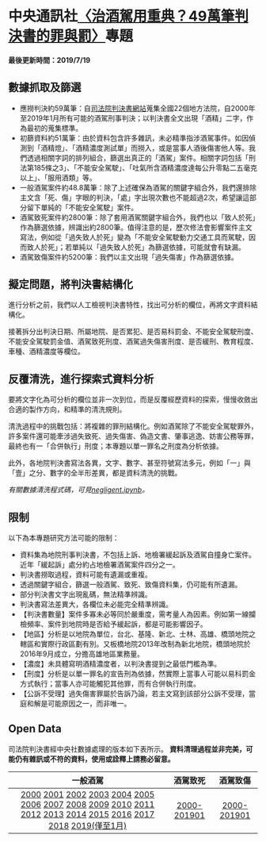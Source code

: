 # 中央通訊社[〈治酒駕用重典？49萬筆判決書的罪與罰〉](https://cna.com.tw/20190719-drunkdriving/index.html)專題

#### 最後更新時間：2019/7/19

## 數據抓取及篩選

- 應撈判決約59萬筆：自[司法院判決書網站](https://law.judicial.gov.tw/FJUD/default.aspx)蒐集全國22個地方法院，自2000年至2019年1月所有可能的酒駕刑事判決；以判決書全文出現「酒精」二字，作為最初的蒐集標準。
- 初篩資料約51萬筆：由於資料包含許多雜訊，未必精準指涉酒駕事件。如因偵測到「酒精燈」、「酒精濃度測試單」而撈入，或是當事人酒後傷害他人等。我們透過相關字詞的排列組合，篩選出真正的「酒駕」案件。相關字詞包括「刑法第185條之3」、「不能安全駕駛」、「吐氣所含酒精濃度達每公升零點二五毫克以上」、「服用酒類」等。
- 一般酒駕案件約48.8萬筆：除了上述確保為酒駕的關鍵字組合外，我們還排除主文含「死、傷」字眼的判決，「處」字出現次數也不能超過2次，希望讓這部分留下單純的「不能安全駕駛」案件。
- 酒駕致死案件約2800筆：除了套用酒駕關鍵字組合外，我們也以「致人於死」作為篩選依據，辨識出約2800筆。值得注意的是，歷次修法會影響案件主文寫法，例如從「過失致人於死」變為「不能安全駕駛動力交通工具而駕駛，因而致人於死」；若單純以「過失致人於死」為篩選依據，可能就會有缺漏。
- 酒駕致傷案件約5200筆：我們以主文出現「過失傷害」作為篩選依據。

## 擬定問題，將判決書結構化

進行分析之前，我們以人工檢視判決書特性，找出可分析的欄位，再將文字資料結構化。

接著拆分出判決日期、所屬地院、是否累犯、是否易科罰金、不能安全駕駛刑度、不能安全駕駛罰金值、酒駕致死刑度、酒駕過失傷害刑度、是否緩刑、教育程度、車種、酒精濃度等欄位。

## 反覆清洗，進行探索式資料分析

要將文字化為可分析的欄位並非一次到位，而是反覆經歷資料的探索，慢慢收斂出合適的製作方向，和精準的清洗規則。

清洗過程中的挑戰包括：將複雜的罪刑結構化。例如酒駕除了不能安全駕駛罪外，許多案件還可能牽涉過失致死、過失傷害、偽造文書、肇事逃逸、妨害公務等罪，最終也有一「合併執行」刑度；本專題以單一罪名之刑度為分析依據。

此外，各地院判決書寫法各異，文字、數字、甚至符號寫法多元，例如「一」與「壹」之分、數字的全半形差異，都是資料清洗的挑戰。

*有關數據清洗程式碼，可見[negligent.ipynb](https://github.com/cnaweb2009/drunkDrive/blob/master/negligent.ipynb)。*

## 限制

以下為本專題研究方法可能的限制：

- 資料集為地院刑事判決書，不包括上訴、地檢署緩起訴及酒駕自撞身亡案件。近年「緩起訴」處分約占地檢署酒駕案件四分之一。
- 判決書撈取過程，資料可能有遺漏或重複。
- 透過關鍵字組合，篩選一般酒駕、致死、致傷資料集，仍可能有所遺漏。
- 部分判決書文字出現亂碼，無法精準辨識。
- 判決書寫法差異大，各欄位未必能完全精準辨識。
- 【判決書數量】案件多寡未必等同於嚴重度，需考量人為因素。例如第一線攔檢頻率、案件到地院時是否給予緩起訴，都是可能影響因子。
- 【地區】分析是以地院為單位，台北、基隆、新北、士林、高雄、橋頭地院之轄區和實際行政區劃有別。又板橋地院2013年改制為新北地院，橋頭地院於2016年9月成立，分擔高雄地區業務量。
- 【濃度】未具體寫明酒精濃度者，以判決書提到之最低門檻為準。
- 【刑度】分析是以單一罪名的宣告刑為依據，然實際上當事人可能以易科罰金方式執行；當事人亦可能觸犯其他罪，而有合併執行刑度。
- 【公訴不受理】過失傷害罪屬於告訴乃論，若主文寫到該部分公訴不受理，當庭和解是可能原因之一，而非唯一。

## Open Data

司法院判決書經中央社數據處理的版本如下表所示。
**資料清理過程並非完美，可能仍有雜訊或不符的資料，使用或詮釋上請務必留意。**

| 一般酒駕 | 酒駕致死 | 酒駕致傷 |
| :----: | :----: |:----: |
|  [2000](https://www.cna.com.tw/project/drunkdrivingDownload/drunkDrive_2000.csv) [2001](https://www.cna.com.tw/project/drunkdrivingDownload/drunkDrive_2001.csv) [2002](https://www.cna.com.tw/project/drunkdrivingDownload/drunkDrive_2002.csv) [2003](https://www.cna.com.tw/project/drunkdrivingDownload/drunkDrive_2003.csv) [2004](https://www.cna.com.tw/project/drunkdrivingDownload/drunkDrive_2004.csv) [2005](https://www.cna.com.tw/project/drunkdrivingDownload/drunkDrive_2005.csv) [2006](https://www.cna.com.tw/project/drunkdrivingDownload/drunkDrive_2006.csv) [2007](https://www.cna.com.tw/project/drunkdrivingDownload/drunkDrive_2007.csv) [2008](https://www.cna.com.tw/project/drunkdrivingDownload/drunkDrive_2008.csv) [2009](https://www.cna.com.tw/project/drunkdrivingDownload/drunkDrive_2009.csv) [2010](https://www.cna.com.tw/project/drunkdrivingDownload/drunkDrive_2010.csv) [2011](https://www.cna.com.tw/project/drunkdrivingDownload/drunkDrive_2011.csv) [2012](https://www.cna.com.tw/project/drunkdrivingDownload/drunkDrive_2012.csv) [2013](https://www.cna.com.tw/project/drunkdrivingDownload/drunkDrive_2013.csv) [2014](https://www.cna.com.tw/project/drunkdrivingDownload/drunkDrive_2014.csv) [2015](https://www.cna.com.tw/project/drunkdrivingDownload/drunkDrive_2015.csv) [2016](https://www.cna.com.tw/project/drunkdrivingDownload/drunkDrive_2016.csv) [2017](https://www.cna.com.tw/project/drunkdrivingDownload/drunkDrive_2017.csv) [2018](https://www.cna.com.tw/project/drunkdrivingDownload/drunkDrive_2018.csv) [2019(僅至1月)](https://www.cna.com.tw/project/drunkdrivingDownload/drunkDrive_2019.csv)| [2000-201901](https://www.cna.com.tw/project/drunkdrivingDownload/fatal_export.csv) | [2000-201901](https://www.cna.com.tw/project/drunkdrivingDownload/hurt_export.csv) |


